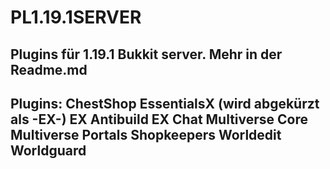 # PL1.19.1SERVER
Plugins für 1.19.1 Bukkit server. Mehr in der Readme.md
------------------------------------------------------------
Plugins:
ChestShop
EssentialsX (wird abgekürzt als -EX-)
EX Antibuild
EX Chat
Multiverse Core
Multiverse Portals
Shopkeepers
Worldedit
Worldguard
-----------------------------------------------------------
